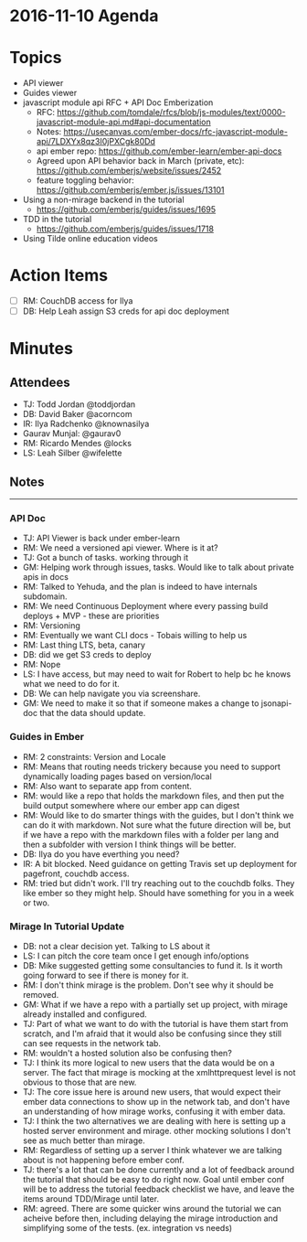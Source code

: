 # 2016-11-10 Agenda


# Topics

- API viewer
- Guides viewer
- javascript module api RFC + API Doc Emberization
  - RFC: https://github.com/tomdale/rfcs/blob/js-modules/text/0000-javascript-module-api.md#api-documentation
  - Notes: https://usecanvas.com/ember-docs/rfc-javascript-module-api/7LDXYx8qz3I0jPXCgk80Dd
  - api ember repo: https://github.com/ember-learn/ember-api-docs
  - Agreed upon API behavior back in March (private, etc): https://github.com/emberjs/website/issues/2452
  - feature toggling behavior: https://github.com/emberjs/ember.js/issues/13101
- Using a non-mirage backend in the tutorial
  - https://github.com/emberjs/guides/issues/1695
- TDD in the tutorial
  - https://github.com/emberjs/guides/issues/1718
- Using Tilde online education videos

# Action Items 

- [ ] RM: CouchDB access for Ilya
- [ ] DB: Help Leah assign S3 creds for api doc deployment

# Minutes

## Attendees

- TJ: Todd Jordan @toddjordan
- DB: David Baker @acorncom
- IR: Ilya Radchenko @knownasilya
- Gaurav Munjal: @gaurav0
- RM: Ricardo Mendes @locks
- LS: Leah Silber @wifelette

## Notes

---

### API Doc

- TJ: API Viewer is back under ember-learn
- RM: We need a versioned api viewer.  Where is it at?
- TJ: Got a bunch of tasks. working through it
- GM:  Helping work through issues, tasks.  Would like to talk about private apis in docs
- RM: Talked to Yehuda, and the plan is indeed to have internals subdomain.
- RM: We need Continuous Deployment where every passing build deploys + MVP - these are priorities
- RM: Versioning
- RM: Eventually we want CLI docs - Tobais willing to help us
- RM: Last thing LTS, beta, canary
- DB: did we get S3 creds to deploy
- RM: Nope
- LS: I have access, but may need to wait for Robert to help bc he knows what we need to do for it.
- DB: We can help navigate you via screenshare.
- GM: We need to make it so that if someone makes a change to jsonapi-doc that the data should update.

### Guides in Ember

- RM: 2 constraints: Version and Locale
- RM: Means that routing needs trickery because you need to support dynamically loading pages based on version/local
- RM: Also want to separate app from content.  
- RM: would like a repo that holds the markdown files, and then put the build output somewhere where our ember app can digest
- RM: Would like to do smarter things with the guides, but I don't think we can do it with markdown.  Not sure what the future direction will be, but if we have a repo with the markdown files with a folder per lang and then a subfolder with version I think things will be better.
- DB: Ilya do you have everthing you need?
- IR: A bit blocked.  Need guidance on getting Travis set up deployment for pagefront, couchdb access.
- RM: tried but didn't work.  I'll try reaching out to the couchdb folks.  They like ember so they might help.  Should have something for you in a week or two.

### Mirage In Tutorial Update

- DB: not a clear decision yet.  Talking to LS about it
- LS: I can pitch the core team once I get enough info/options
- DB: Mike suggested getting some consultancies to fund it.  Is it worth going forward to see if there is money for it.
- RM: I don't think mirage is the problem.  Don't see why it should be removed.
- GM: What if we have a repo with a partially set up project, with mirage already installed and configured.
- TJ: Part of what we want to do with the tutorial is have them start from scratch, and I'm afraid that it would  also be confusing since they still can see requests in the network tab.  
- RM: wouldn't a hosted solution also be confusing then?
- TJ: I think its more logical to new users that the data would be on a server.  The fact that mirage is mocking at the xmlhttprequest level is not obvious to those that are new.
- TJ: The core issue here is around new users, that would expect their ember data connections to show up in the network tab, and don't have an understanding of how mirage works, confusing it with ember data.
- TJ: I think the two alternatives we are dealing with here is setting up a hosted server environment  and mirage.  other mocking solutions I don't see as much better than mirage.
- RM: Regardless of setting up a server I think whatever we are talking about is not happening before ember conf.
- TJ: there's a lot that can be done currently and a lot of feedback around the tutorial that should be easy to do right now.  Goal until ember conf will be to address the tutorial feedback checklist we have, and leave the items around TDD/Mirage until later.  
- RM: agreed. There are some quicker wins around the tutorial we can acheive before then, including delaying the mirage introduction and simplifying some of the tests. (ex. integration vs needs)

